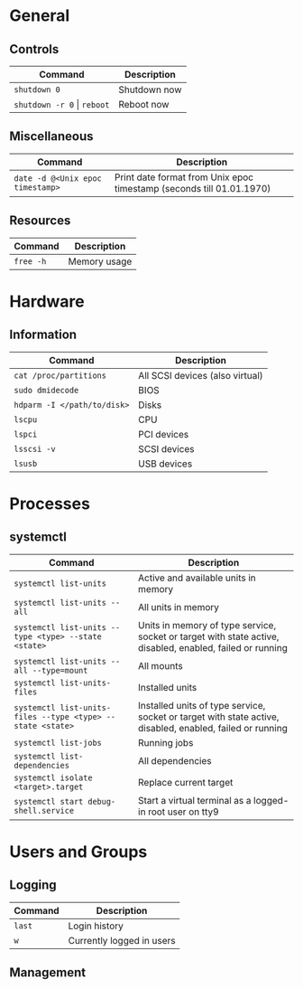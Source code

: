 # General

## Controls
| Command | Description |
| --- | --- |
| `shutdown 0` | Shutdown now |
| `shutdown -r 0` \| `reboot` | Reboot now |

## Miscellaneous
| Command | Description |
| --- | --- |
| `date -d @<Unix epoc timestamp>` | Print date format from Unix epoc timestamp (seconds till 01.01.1970) |

## Resources
| Command | Description |
| --- | --- |
| `free -h` | Memory usage |

# Hardware

## Information
| Command | Description |
| --- | --- |
| `cat /proc/partitions` | All SCSI devices (also virtual) |
| `sudo dmidecode` | BIOS |
| `hdparm -I </path/to/disk>` | Disks |
| `lscpu` | CPU |
| `lspci` | PCI devices |
| `lsscsi -v` | SCSI devices |
| `lsusb` | USB devices |

# Processes

## systemctl
| Command | Description |
| --- | --- |
| `systemctl list-units` | Active and available units in memory |
| `systemctl list-units --all` | All units in memory |
| `systemctl list-units --type <type> --state <state>` | Units in memory of type service, socket or target with state active, disabled, enabled, failed or running 
| `systemctl list-units --all --type=mount` | All mounts |
| `systemctl list-units-files` | Installed units |
| `systemctl list-units-files --type <type> --state <state>` | Installed units of type service, socket or target with state active, disabled, enabled, failed or running |
| `systemctl list-jobs` | Running jobs |
| `systemctl list-dependencies` | All dependencies |
| `systemctl isolate <target>.target` | Replace current target |
| `systemctl start debug-shell.service` | Start a virtual terminal as a logged-in root user on tty9 |

# Users and Groups

## Logging
| Command | Description |
| --- | --- |
| `last` | Login history |
| `w` | Currently logged in users |

## Management
